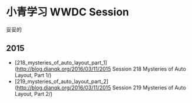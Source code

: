 # 小青学习 WWDC Session

妥妥的

## 2015

* [218_mysteries_of_auto_layout_part_1](http://blog.dianqk.org/2016/03/11/2015 Session 218 Mysteries of Auto Layout, Part 1/)
* [219_mysteries_of_auto_layout_part_2](http://blog.dianqk.org/2016/03/11/2015 Session 219 Mysteries of Auto Layout, Part 2/)
